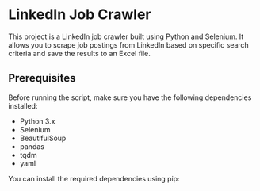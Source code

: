# LinkedIn Job Crawler

This project is a LinkedIn job crawler built using Python and Selenium. It allows you to scrape job postings from LinkedIn based on specific search criteria and save the results to an Excel file.

## Prerequisites

Before running the script, make sure you have the following dependencies installed:

- Python 3.x
- Selenium
- BeautifulSoup
- pandas
- tqdm
- yaml

You can install the required dependencies using pip:

